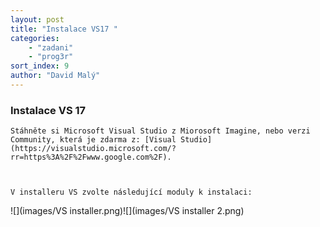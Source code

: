 ```yaml
---
layout: post
title: "Instalace VS17 "
categories:
    - "zadani"
    - "prog3r"
sort_index: 9
author: "David Malý"
--- 
```



### Instalace VS 17


    Stáhněte si Microsoft Visual Studio z Miorosoft Imagine, nebo verzi Community, která je zdarma z: [Visual Studio](https://visualstudio.microsoft.com/?rr=https%3A%2F%2Fwww.google.com%2F).



    V installeru VS zvolte následující moduly k instalaci:

![](images/VS installer.png)![](images/VS installer 2.png)